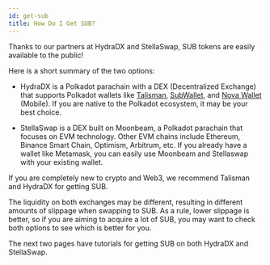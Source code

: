 ```yaml
---
id: get-sub
title: How Do I Get SUB?
---
```


Thanks to our partners at HydraDX and StellaSwap, SUB tokens are easily available to the public!

Here is a short summary of the two options:

- HydraDX is a Polkadot parachain with a DEX (Decentralized Exchange) that supports Polkadot wallets like [Talisman](https://www.talisman.xyz/), 
[SubWallet](https://www.subwallet.app/), and [Nova Wallet](https://novawallet.io/) (Mobile). 
If you are native to the Polkadot ecosystem, it may be your best choice.

- StellaSwap is a DEX built on Moonbeam, a Polkadot parachain that focuses on EVM technology. Other EVM chains include Ethereum, Binance Smart Chain, 
Optimism, Arbitrum, etc. If you already have a wallet like Metamask, you can easily use Moonbeam and Stellaswap with your existing wallet.

If you are completely new to crypto and Web3, we recommend Talisman and HydraDX for getting SUB.

The liquidity on both exchanges may be different, resulting in different amounts of slippage when swapping to SUB. As a rule, lower slippage is better, 
so if you are aiming to acquire a lot of SUB, you may want to check both options to see which is better for you.

The next two pages have tutorials for getting SUB on both HydraDX and StellaSwap.
